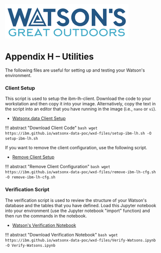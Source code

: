 ![Watsons](wxd-images/watsons-go-logo-small.png)

# Appendix H – Utilities

The following files are useful for setting up and testing your Watson's environment.

### Client Setup

 This script is used to setup the ibm-lh-client. Download the code to your workstation and then copy it into your image. Alternatively, copy the text in the script into an editor that you have running in the image (i.e., `nano` or `vi`).

* [Watsonx.data Client Setup](wxd-files/setup-ibm-lh.sh)

!!! abstract "Download Client Code"
    ```bash
    wget https://ibm.github.io/watsonx-data-poc/wxd-files/setup-ibm-lh.sh -O setup-ibm-lh.sh
    ```

If you want to remove the client configuration, use the following script.

* [Remove Client Setup](wxd-files/remove-ibm-lh-cfg.sh)

!!! abstract "Remove Client Configuration"
    ```bash
    wget https://ibm.github.io/watsonx-data-poc/wxd-files/remove-ibm-lh-cfg.sh -O remove-ibm-lh-cfg.sh
    ```

### Verification Script

The verification script is used to review the structure of your Watson's database and the tables that you have defined. Load this Jupyter notebook into your environment (use the Jupyter notebook "import" function) and then run the commands in the notebook.

* [Watson's Verification Notebook](wxd-files/Verify-Watsons.ipynb)

!!! abstract "Download Verification Notebook"
    ```bash
    wget https://ibm.github.io/watsonx-data-poc/wxd-files/Verify-Watsons.ipynb -O Verify-Watsons.ipynb
    ```
